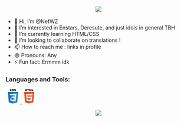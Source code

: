 <div align="center">
  <img height="200" src="https://i.postimg.cc/4xgXFLtY/tumblr-95730e619321c195adc99c026a6778cb-3bc2da8d-640.gif"  />
</div>


- 👋 Hi, I’m @NefWZ
- 👀 I’m interested in Enstars, Deresute, and just idols in general TBH
- 🌱 I’m currently learning HTML/CSS 
- 💞️ I’m looking to collaborate on translations !
- 📫 How to reach me : links in profile
- 😄 Pronouns: Any
- ⚡ Fun fact: Ermmm idk
<h3 align="left">Languages and Tools:</h3>
<p align="left"> <a href="https://www.w3schools.com/css/" target="_blank" rel="noreferrer"> <img src="https://raw.githubusercontent.com/devicons/devicon/master/icons/css3/css3-original-wordmark.svg" alt="css3" width="40" height="40"/> </a> <a href="https://www.w3.org/html/" target="_blank" rel="noreferrer"> <img src="https://raw.githubusercontent.com/devicons/devicon/master/icons/html5/html5-original-wordmark.svg" alt="html5" width="40" height="40"/> </a> </p>

<div align="center">
  <img height="200" src="https://i.postimg.cc/4xgXFLtY/tumblr-95730e619321c195adc99c026a6778cb-3bc2da8d-640.gif"  />
</div>
<!---
NefWZ/NefWZ is a ✨ special ✨ repository because its `README.md` (this file) appears on your GitHub profile.
You can click the Preview link to take a look at your changes.
--->

